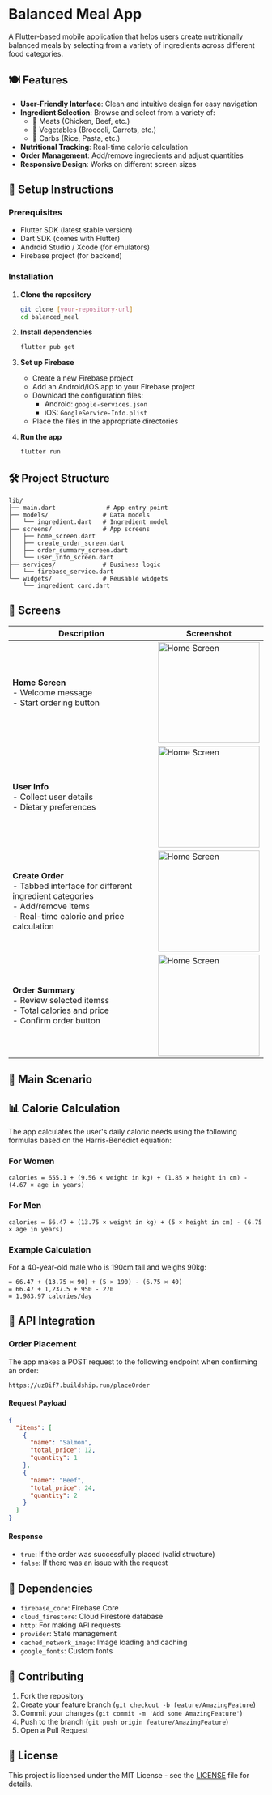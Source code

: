 # Balanced Meal App

A Flutter-based mobile application that helps users create nutritionally balanced meals by selecting from a variety of ingredients across different food categories.

## 🍽️ Features

- **User-Friendly Interface**: Clean and intuitive design for easy navigation
- **Ingredient Selection**: Browse and select from a variety of:
  - 🥩 Meats (Chicken, Beef, etc.)
  - 🥦 Vegetables (Broccoli, Carrots, etc.)
  - 🍚 Carbs (Rice, Pasta, etc.)
- **Nutritional Tracking**: Real-time calorie calculation
- **Order Management**: Add/remove ingredients and adjust quantities
- **Responsive Design**: Works on different screen sizes

## 🚀 Setup Instructions

### Prerequisites

- Flutter SDK (latest stable version)
- Dart SDK (comes with Flutter)
- Android Studio / Xcode (for emulators)
- Firebase project (for backend)

### Installation

1. **Clone the repository**
   ```bash
   git clone [your-repository-url]
   cd balanced_meal
   ```

2. **Install dependencies**
   ```bash
   flutter pub get
   ```

3. **Set up Firebase**
   - Create a new Firebase project
   - Add an Android/iOS app to your Firebase project
   - Download the configuration files:
     - Android: `google-services.json`
     - iOS: `GoogleService-Info.plist`
   - Place the files in the appropriate directories

4. **Run the app**
   ```bash
   flutter run
   ```

## 🛠️ Project Structure

```
lib/
├── main.dart              # App entry point
├── models/               # Data models
│   └── ingredient.dart   # Ingredient model
├── screens/              # App screens
│   ├── home_screen.dart
│   ├── create_order_screen.dart
│   ├── order_summary_screen.dart
│   └── user_info_screen.dart
├── services/             # Business logic
│   └── firebase_service.dart
└── widgets/              # Reusable widgets
    └── ingredient_card.dart
```

## 📱 Screens

| Description | Screenshot |
|-------------|------------|
| **Home Screen**<br>- Welcome message<br>- Start ordering button | <img src="docs/views/Home.png" alt="Home Screen" width="200" /> |
| **User Info**<br>- Collect user details<br>- Dietary preferences | <img src="docs/views/User_Info.png" alt="Home Screen" width="200" /> |
| **Create Order**<br>- Tabbed interface for different ingredient categories <br> - Add/remove items <br>- Real-time calorie and price calculation | <img src="docs/views/Place_Order.png" alt="Home Screen" width="200" /> |
| **Order Summary**<br> - Review selected itemss<br>- Total calories and price<br>- Confirm order button | <img src="docs/views/Confirm_Order%20.png" alt="Home Screen" width="200" /> |

## 📱 Main Scenario

## 📊 Calorie Calculation

The app calculates the user's daily caloric needs using the following formulas based on the Harris-Benedict equation:

### For Women
```
calories = 655.1 + (9.56 × weight in kg) + (1.85 × height in cm) - (4.67 × age in years)
```

### For Men
```
calories = 66.47 + (13.75 × weight in kg) + (5 × height in cm) - (6.75 × age in years)
```

### Example Calculation
For a 40-year-old male who is 190cm tall and weighs 90kg:
```
= 66.47 + (13.75 × 90) + (5 × 190) - (6.75 × 40)
= 66.47 + 1,237.5 + 950 - 270
= 1,983.97 calories/day
```

## 🔌 API Integration

### Order Placement

The app makes a POST request to the following endpoint when confirming an order:

```
https://uz8if7.buildship.run/placeOrder
```

#### Request Payload

```json
{
  "items": [
    {
      "name": "Salmon",
      "total_price": 12,
      "quantity": 1
    },
    {
      "name": "Beef",
      "total_price": 24,
      "quantity": 2
    }
  ]
}
```

#### Response

- `true`: If the order was successfully placed (valid structure)
- `false`: If there was an issue with the request

## 🔧 Dependencies

- `firebase_core`: Firebase Core
- `cloud_firestore`: Cloud Firestore database
- `http`: For making API requests
- `provider`: State management
- `cached_network_image`: Image loading and caching
- `google_fonts`: Custom fonts

## 🤝 Contributing

1. Fork the repository
2. Create your feature branch (`git checkout -b feature/AmazingFeature`)
3. Commit your changes (`git commit -m 'Add some AmazingFeature'`)
4. Push to the branch (`git push origin feature/AmazingFeature`)
5. Open a Pull Request

## 📄 License

This project is licensed under the MIT License - see the [LICENSE](LICENSE) file for details.
